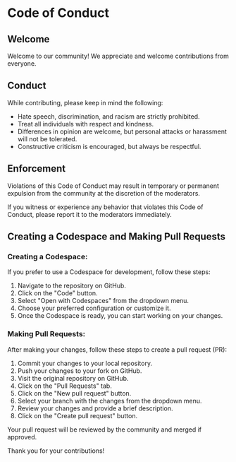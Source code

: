 # Code of Conduct

## Welcome

Welcome to our community! We appreciate and welcome contributions from everyone.

## Conduct

While contributing, please keep in mind the following:

- Hate speech, discrimination, and racism are strictly prohibited.
- Treat all individuals with respect and kindness.
- Differences in opinion are welcome, but personal attacks or harassment will not be tolerated.
- Constructive criticism is encouraged, but always be respectful.

## Enforcement

Violations of this Code of Conduct may result in temporary or permanent expulsion from the community at the discretion of the moderators.

If you witness or experience any behavior that violates this Code of Conduct, please report it to the moderators immediately.

## Creating a Codespace and Making Pull Requests


### Creating a Codespace:

If you prefer to use a Codespace for development, follow these steps:
1. Navigate to the repository on GitHub.
2. Click on the "Code" button.
3. Select "Open with Codespaces" from the dropdown menu.
4. Choose your preferred configuration or customize it.
5. Once the Codespace is ready, you can start working on your changes.

### Making Pull Requests:

After making your changes, follow these steps to create a pull request (PR):
1. Commit your changes to your local repository.
2. Push your changes to your fork on GitHub.
3. Visit the original repository on GitHub.
4. Click on the "Pull Requests" tab.
5. Click on the "New pull request" button.
6. Select your branch with the changes from the dropdown menu.
7. Review your changes and provide a brief description.
8. Click on the "Create pull request" button.

Your pull request will be reviewed by the community and merged if approved.

Thank you for your contributions!
